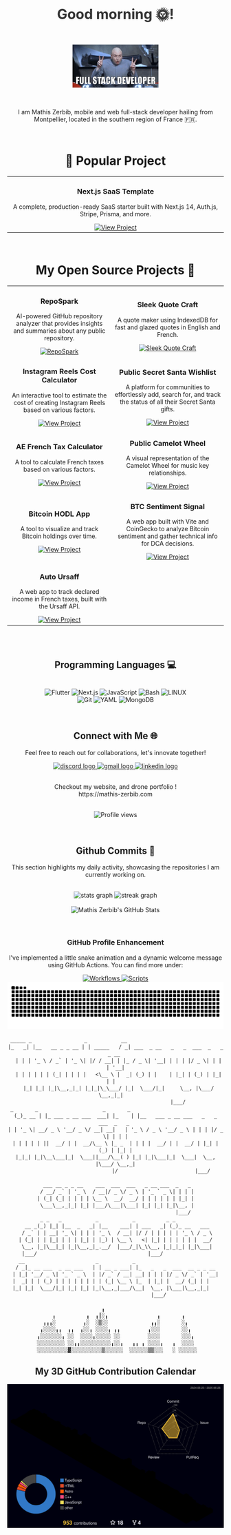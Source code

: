 <div align="center" style="margin: 20px 0;">
 <h2 style="font-size: 2rem; color: #333; margin-bottom: 10px;">Good morning 🌞!</h2>
</div>

<div align="center">
 <br clear="both">

<p> <img height="100" src="https://raw.githubusercontent.com/MathisZerbib/MathisZerbib/main/fullstackdeveloper.gif" alt="funny developper gif"/> </p>
<br clear="both">
    <p>I am Mathis Zerbib, mobile and web full-stack developer hailing from Montpellier, located in the southern region of France 🇫🇷.</p>
</div>
<br clear="both">
<h1 align="center">🚀 Popular Project</h1>

<table align="center">
  <tr>
    <td align="center">
      <h3>Next.js SaaS Template</h3>
      <p>A complete, production-ready SaaS starter built with Next.js 14, Auth.js, Stripe, Prisma, and more.</p>
      <a href="https://madev.xyz" target="_blank">
        <img src="https://img.shields.io/badge/View_Project-000000?style=for-the-badge&logo=vercel&logoColor=white" alt="View Project"/>
      </a>
    </td>
  </tr>
</table>
<br clear="both">
<h1 align="center">My Open Source Projects 🚀</h1>
<table align="center">
 <tr>
    <td align="center">
      <h3>RepoSpark</h3>
      <p>AI-powered GitHub repository analyzer that provides insights and summaries about any public repository.</p>
      <a href="https://github-repo-ai.vercel.app/" target="_blank">
        <img src="https://img.shields.io/badge/View_Project-6e5494?style=for-the-badge&logo=github&logoColor=white" alt="RepoSpark"/>
      </a>
    </td>

  <td align="center">
      <h3>Sleek Quote Craft</h3>
      <p>A quote maker using IndexedDB for fast and glazed quotes in English and French.</p>
      <a href="https://sleek-quote-craft.vercel.app/" target="_blank">
        <img src="https://img.shields.io/badge/View_Project-6e5494?style=for-the-badge&logo=github&logoColor=white" alt="Sleek Quote Craft"/>
      </a>
    </td>
 </tr>
  <tr>
    <td align="center">
      <h3>Instagram Reels Cost Calculator</h3>
      <p>An interactive tool to estimate the cost of creating Instagram Reels based on various factors.</p>
      <a href="https://mathiszerbib.github.io/calculateur-reels-instagram/" target="_blank">
        <img src="https://img.shields.io/badge/View_Project-4CAF50?style=for-the-badge&logo=instagram&logoColor=white" alt="View Project"/>
      </a>
    </td>
    <td align="center">
      <h3>Public Secret Santa Wishlist</h3>
      <p>A platform for communities to effortlessly add, search for, and track the status of all their Secret Santa gifts.</p>
      <a href="https://secret-santa-wishlist.vercel.app/" target="_blank">
        <img src="https://img.shields.io/badge/View_Project-FF4500?style=for-the-badge&logo=github&logoColor=white" alt="View Project"/>
      </a>
    </td>
  </tr>
  <tr>
    <td align="center">
      <h3>AE French Tax Calculator</h3>
      <p>A tool to calculate French taxes based on various factors.</p>
      <a href="https://ae-french-tax.vercel.app" target="_blank">
        <img src="https://img.shields.io/badge/View_Project-4CAF50?style=for-the-badge&logo=vercel&logoColor=white" alt="View Project"/>
      </a>
    </td>
    <td align="center">
      <h3>Public Camelot Wheel</h3>
      <p>A visual representation of the Camelot Wheel for music key relationships.</p>
      <a href="https://camelot-wheel-sigma.vercel.app" target="_blank">
        <img src="https://img.shields.io/badge/View_Project-1E90FF?style=for-the-badge&logo=react&logoColor=white" alt="View Project"/>
      </a>
    </td>
  </tr>
  <tr>
    <td align="center">
      <h3>Bitcoin HODL App</h3>
      <p>A tool to visualize and track Bitcoin holdings over time.</p>
      <a href="https://btc-hodl-app.vercel.app/" target="_blank">
        <img src="https://img.shields.io/badge/View_Project-F7931A?style=for-the-badge&logo=bitcoin&logoColor=white" alt="View Project"/>
      </a>
    </td>
    <td align="center">
      <h3>BTC Sentiment Signal</h3>
      <p>A web app built with Vite and CoinGecko to analyze Bitcoin sentiment and gather technical info for DCA decisions.</p>
      <a href="https://btc-sentiment-signal.vercel.app" target="_blank">
        <img src="https://img.shields.io/badge/View_Project-F7931A?style=for-the-badge&logo=bitcoin&logoColor=white" alt="View Project"/>
      </a>
    </td>
  </tr>
  <tr>
    <td align="center">
      <h3>Auto Ursaff</h3>
      <p>A web app to track declared income in French taxes, built with the Ursaff API.</p>
      <a href="https://auto-ursaff.vercel.app/" target="_blank">
        <img src="https://img.shields.io/badge/View_Project-4CAF50?style=for-the-badge&logo=vercel&logoColor=white" alt="View Project"/>
      </a>
    </td>
  </tr>
</table>

<br clear="both">
<br clear="both">

<h2 align="center" class="section-heading">Programming Languages 💻</h2>
<br clear="both">

<div align="center">
  <img src="https://img.shields.io/badge/Flutter-0096D8?style=for-the-badge&logo=flutter&logoColor=blue" alt="Flutter"/>
  <img src="https://img.shields.io/badge/Next.js-0A0A0A?style=for-the-badge&logo=next.js&logoColor=white" alt="Next.js"/>
  <img src="https://img.shields.io/badge/JavaScript-F7DF1E?style=for-the-badge&logo=javascript&logoColor=black" alt="JavaScript"/>
  <img src="https://img.shields.io/badge/Bash-4EAA25?style=for-the-badge&logo=gnu-bash&logoColor=white" alt="Bash"/>
  <img src="https://img.shields.io/badge/LINUX-FFFFFF?style=for-the-badge&logo=linux&logoColor=black" alt="LINUX"/>

 <br clear="both">
  <img src="https://img.shields.io/badge/Git-F05032?style=for-the-badge&logo=git&logoColor=white" alt="Git"/>
  <img src="https://img.shields.io/badge/YAML-0A0A0A?style=for-the-badge&logo=yaml&logoColor=white" alt="YAML"/>
  <img src="https://img.shields.io/badge/MongoDB-47A248?style=for-the-badge&logo=mongodb&logoColor=white" alt="MongoDB"/>
</div>

<br clear="both">
<br clear="both">

<div align="center">
<h2 align="center" class="section-heading">Connect with Me 🌐</h2>

Feel free to reach out for collaborations, let's innovate together! </p>
<div align="center">
  <a href="https://discord.com/users/564153086201823232" target="_blank">
    <img src="https://img.shields.io/static/v1?message=Discord&logo=discord&label=&color=7289DA&logoColor=white&labelColor=&style=for-the-badge" height="35" alt="discord logo" />
  </a>
  <a href="mailto:mathis.zerbib@gmail.com" target="_blank">
    <img src="https://img.shields.io/static/v1?message=Gmail&logo=gmail&label=&color=D14836&logoColor=white&labelColor=&style=for-the-badge" height="35" alt="gmail logo" />
  </a>
  <a href="https://www.linkedin.com/in/mathis-zerbib-55b4a8163/" target="_blank">
    <img src="https://img.shields.io/static/v1?message=LinkedIn&logo=linkedin&label=&color=0077B5&logoColor=white&labelColor=&style=for-the-badge" height="35" alt="linkedin logo" />
  </a>
 <br clear="both">
  <br clear="both">
 <p> 
 Checkout my website, and drone portfolio ! <br clear="both">
https://mathis-zerbib.com</p>
<br clear="both">
<img src="https://komarev.com/ghpvc/?username=mathisZerbib&style=for-the-badge" alt="Profile views" />
</div>

<br clear="both">
<br clear="both">

<div align="center">
 
   <h2>Github Commits 🚀</h2>
    <p>This section highlights my daily activity, showcasing the repositories I am currently working on. </p>
<br clear="both">

<div align="center">
<img src="https://github-readme-stats.vercel.app/api?username=MathisZerbib&show_icons=true&include_all_commits=true&count_private=true&disable_animations=false&theme=dracula&locale=en&hide_border=false" height="150" alt="stats graph" />
  
 <img src="https://streak-stats.demolab.com?user=MathisZerbib&locale=en&mode=daily&theme=dracula&hide_border=false&border_radius=5" height="150" alt="streak graph" />
</div>
<br clear="both">

<div align="center">
     <img src="https://github-profile-summary-cards.vercel.app/api/cards/profile-details?username=mathisZerbib&theme=github_dark" alt="Mathis Zerbib's GitHub Stats"/>
</div>

<br clear="both">

<br clear="both">

<div align="center">
   <h3>GitHub Profile Enhancement</h3>
   <p>I've implemented a little snake animation and a dynamic welcome message using GitHub Actions. You can find more under:</p>
   <a href="https://github.com/MathisZerbib/MathisZerbib/tree/main/.github/workflows" target="_blank">
       <img src="https://img.shields.io/badge/Workflows-2088FF?style=for-the-badge&logo=github-actions&logoColor=white" alt="Workflows"/>
   </a>
   <a href="https://github.com/MathisZerbib/MathisZerbib/tree/main/.github/scripts" target="_blank">
       <img src="https://img.shields.io/badge/Scripts-4EAA25?style=for-the-badge&logo=gnu-bash&logoColor=white" alt="Scripts"/>
   </a>

<img src="https://raw.githubusercontent.com/MathisZerbib/MathisZerbib/output/snake.svg" alt="Snake animation"/>
</div>

<!-- skyline start -->
```text
 _____ _                 _           __                                     
|_   _| |__   __ _ _ __ | | _____   / _| ___  _ __   _   _  ___  _   _ _ __ 
  | | | '_ \ / _` | '_ \| |/ / __| | |_ / _ \| '__| | | | |/ _ \| | | | '__|
  | | | | | | (_| | | | |   <\__ \ |  _| (_) | |    | |_| | (_) | |_| | |   
  |_| |_| |_|\__,_|_| |_|_|\_\___/ |_|  \___/|_|     \__, |\___/ \__,_|_|   
                                                     |___/                  
 _       _                     _       _                                       
(_)_ __ | |_ ___ _ __ ___  ___| |_    | |__   ___ _ __ ___   _   _  ___  _   _ 
| | '_ \| __/ _ \ '__/ _ \/ __| __|   | '_ \ / _ \ '__/ _ \ | | | |/ _ \| | | |
| | | | | ||  __/ | |  __/\__ \ |_ _  | | | |  __/ | |  __/ | |_| | (_) | |_| |
|_|_| |_|\__\___|_|  \___||___/\__( ) |_| |_|\___|_|  \___|  \__, |\___/ \__,_|
                                  |/                         |___/             
                                                   
  ___ __ _ _ __    ___  ___  ___   _ __ ___  _   _ 
 / __/ _` | '_ \  / __|/ _ \/ _ \ | '_ ` _ \| | | |
| (_| (_| | | | | \__ \  __/  __/ | | | | | | |_| |
 \___\__,_|_| |_| |___/\___|\___| |_| |_| |_|\__, |
                                             |___/ 
       _ _   _           _           _          _ _            
  __ _(_) |_| |__  _   _| |__    ___| | ___   _| (_)_ __   ___ 
 / _` | | __| '_ \| | | | '_ \  / __| |/ / | | | | | '_ \ / _ \
| (_| | | |_| | | | |_| | |_) | \__ \   <| |_| | | | | | |  __/
 \__, |_|\__|_| |_|\__,_|_.__/  |___/_|\_\\__, |_|_|_| |_|\___|
 |___/                                    |___/                
  __                       _           _                           
 / _|_ __ ___  _ __ ___   | | __ _ ___| |_   _   _  ___  __ _ _ __ 
| |_| '__/ _ \| '_ ` _ \  | |/ _` / __| __| | | | |/ _ \/ _` | '__|
|  _| | | (_) | | | | | | | | (_| \__ \ |_  | |_| |  __/ (_| | |   
|_| |_|  \___/|_| |_| |_| |_|\__,_|___/\__|  \__, |\___|\__,_|_|   
                                             |___/                 

                      ╻                              
      ╻          ╻  ╻┃░╻                ╻       ╻    
   ╻╻╻░         ╻░  ░▒░░              ╻╻░       ░╻   
  ╻░░░░╻╻  ╻╻  ╻░░╻ ░░░░╻ ╻╻         ╻░░░       ░░╻  
 ╻░░░░░░░╻ ░░  ░░░░╻░░░░░ ░░         ░░░░       ░░░╻ 
 ░░░░░░░░░ ░░╻╻░░░░░░░░░░╻░░╻   ╻╻ ╻ ░░░░╻   ╻  ░░░░ 
 ░░░░░░░░░░▓░░░░░░░░░░▒░░░░░░  ░░░░░░▒▒░░░   ░ ░░░░░░

```
<!-- skyline end -->




## My 3D GitHub Contribution Calendar

![](./profile-3d-contrib/profile-night-rainbow.svg)



